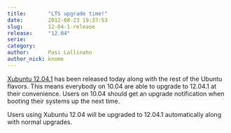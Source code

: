 ```yaml
---
title:       "LTS upgrade time!"
date:        2012-08-23 19:37:53
slug:        12-04-1-release
release:     "12.04"
serie:       
category:    
author:      Pasi Lallinaho
author_nick: knome
---
```


[Xubuntu 12.04.1](https://wiki.ubuntu.com/PrecisePangolin/ReleaseNotes/Xubuntu) has been released today along with the rest of the Ubuntu flavors. This means everybody on 10.04 are able to upgrade to 12.04.1 at their convenience. Users on 10.04 should get an upgrade notification when booting their systems up the next time.

Users using Xubuntu 12.04 will be upgraded to 12.04.1 automatically along with normal upgrades.
